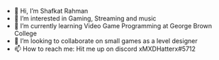 - 👋 Hi, I’m Shafkat Rahman
- 👀 I’m interested in Gaming, Streaming and music
- 🌱 I’m currently learning Video Game Programming at George Brown College
- 💞️ I’m looking to collaborate on small games as a level designer 
- 📫 How to reach me: Hit me up on discord xMXDHatterx#5712

<!---
MadHatter09/MadHatter09 is a ✨ special ✨ repository because its `README.md` (this file) appears on your GitHub profile.
You can click the Preview link to take a look at your changes.
--->
